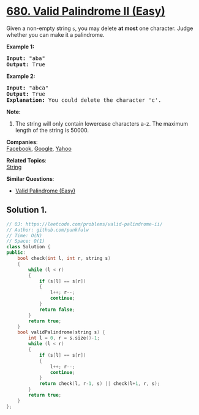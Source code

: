 # [680. Valid Palindrome II (Easy)](https://leetcode.com/problems/valid-palindrome-ii/)

<p>
Given a non-empty string <code>s</code>, you may delete <b>at most</b> one character.  Judge whether you can make it a palindrome.
</p>

<p><b>Example 1:</b><br>
</p><pre><b>Input:</b> "aba"
<b>Output:</b> True
</pre>
<p></p>

<p><b>Example 2:</b><br>
</p><pre><b>Input:</b> "abca"
<b>Output:</b> True
<b>Explanation:</b> You could delete the character 'c'.
</pre>
<p></p>

<p><b>Note:</b><br>
</p><ol>
<li>The string will only contain lowercase characters a-z.
The maximum length of the string is 50000.</li>
</ol>
<p></p>

**Companies**:  
[Facebook](https://leetcode.com/company/facebook), [Google](https://leetcode.com/company/google), [Yahoo](https://leetcode.com/company/yahoo)

**Related Topics**:  
[String](https://leetcode.com/tag/string/)

**Similar Questions**:
* [Valid Palindrome (Easy)](https://leetcode.com/problems/valid-palindrome/)

## Solution 1.

```cpp
// OJ: https://leetcode.com/problems/valid-palindrome-ii/
// Author: github.com/punkfulw
// Time: O(N)
// Space: O(1)
class Solution {
public:
    bool check(int l, int r, string s)
    {
        while (l < r)
        {
            if (s[l] == s[r])
            {
                l++; r--;
                continue;
            }
            return false;
        }
        return true;
    }
    bool validPalindrome(string s) {
        int l = 0, r = s.size()-1;
        while (l < r)
        {
            if (s[l] == s[r])
            {
                l++; r--;
                continue;
            }  
            return check(l, r-1, s) || check(l+1, r, s);
        }
        return true;
    }
};
```
